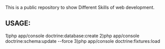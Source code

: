 This is a public repository to show Different Skills of web development.

USAGE:
---
1)php app/console doctrine:database:create
2)php app/console doctrine:schema:update --force
3)php app/console doctrine:fixtures:load
